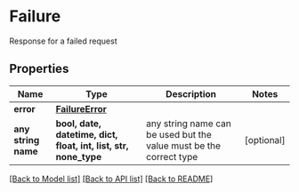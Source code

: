 # Failure

Response for a failed request

## Properties
Name | Type | Description | Notes
------------ | ------------- | ------------- | -------------
**error** | [**FailureError**](FailureError.md) |  | 
**any string name** | **bool, date, datetime, dict, float, int, list, str, none_type** | any string name can be used but the value must be the correct type | [optional]

[[Back to Model list]](../README.md#documentation-for-models) [[Back to API list]](../README.md#documentation-for-api-endpoints) [[Back to README]](../README.md)


